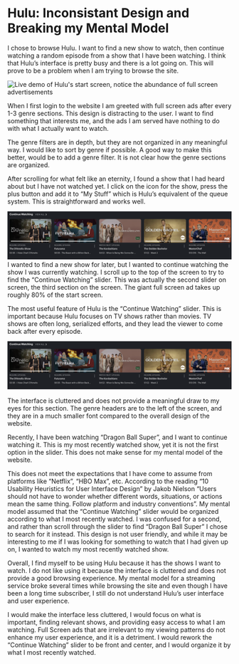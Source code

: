 
# Hulu: Inconsistant Design and Breaking my Mental Model

I chose to browse Hulu. I want to find a new show to watch, then continue watching a random episode from a show that I have been watching. I think that Hulu’s interface is pretty busy and there is a lot going on. This will prove to be a problem when I am trying to browse the site.

<img alt = "Live demo of Hulu's start screen, notice the abundance of full screen advertisements" src="../assets/example.gif">

When I first login to the website I am greeted with full screen ads after every 1-3 genre sections. This design is distracting to the user. I want to find something that interests me, and the ads I am served have nothing to do with what I actually want to watch.

The genre filters are in depth, but they are not organized in any meaningful way. I would like to sort by genre if possible. A good way to make this better, would be to add a genre filter. It is not clear how the genre sections are organized.

After scrolling for what felt like an eternity, I found a show that I had heard about but I have not watched yet. I click on the icon for the show, press the plus button and add it to “My Stuff” which is Hulu’s equivalent of the queue system. This is straightforward and works well.

<img alt = "I found a show that I want to watch, but not right now. I add it to My Stuff and try to find the continue watching section" src = "../assets/Recently-Watched.png">
I wanted to find a new show for later, but I wanted to continue watching the show I was currently watching. I scroll up to the top of the screen to try to find the “Continue Watching” slider. This was actually the second slider on screen, the third section on the screen. The giant full screen ad takes up roughly 80% of the start screen.

The most useful feature of Hulu is the “Continue Watching” slider. This is important because Hulu focuses on TV shows rather than movies. TV shows are often long, serialized efforts, and they lead the viewer to come back after every episode.

<img alt = "The 'Continue Watching' section is showing shows that I have not watched in a long time. My mental model would lead me to believe that it would be 'Dragon Ball Super'" src="../assets/Recently-Watched.png">


The interface is cluttered and does not provide a meaningful draw to my eyes for this section. The genre headers are to the left of the screen, and they are in a much smaller font compared to the overall design of the website.

Recently, I have been watching “Dragon Ball Super”, and I want to continue watching it. This is my most recently watched show, yet it is not the first option in the slider. This does not make sense for my mental model of the website.

This does not meet the expectations that I have come to assume from platforms like “Netflix”, “HBO Max”, etc. According to the reading “10 Usability Heuristics for User Interface Design” by Jakob Nielson “Users should not have to wonder whether different words, situations, or actions mean the same thing. Follow platform and industry conventions”. My mental model assumed that the “Continue Watching” slider would be organized according to what I most recently watched. I was confused for a second, and rather than scroll through the slider to find “Dragon Ball Super” I chose to search for it instead. This design is not user friendly, and while it may be interesting to me if I was looking for something to watch that I had given up on, I wanted to watch my most recently watched show.

Overall, I find myself to be using Hulu because it has the shows I want to watch. I do not like using it because the interface is cluttered and does not provide a good browsing experience. My mental model for a streaming service broke several times while browsing the site and even though I have been a long time subscriber, I still do not understand Hulu’s user interface and user experience. 

I would make the interface less cluttered, I would focus on what is important, finding relevant shows, and providing easy access to what I am watching. Full Screen ads that are irrelevant to my viewing patterns do not enhance my user experience, and it is a detriment. I would rework the “Continue Watching” slider to be front and center, and I would organize it by what I most recently watched.

